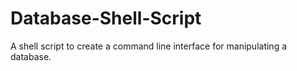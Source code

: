 # Database-Shell-Script
A shell script to create a command line interface for manipulating a database.
